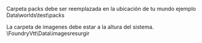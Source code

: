 Carpeta packs debe ser reemplazada en la ubicación de tu mundo ejemplo Data\worlds\test\packs

La carpeta de imagenes debe estar a la altura del sistema. \FoundryVtt\Data\imagesresurgir

